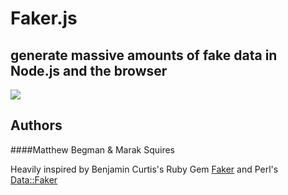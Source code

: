 # Faker.js
## generate massive amounts of fake data in Node.js and the browser

<img src = "http://imgur.com/KiinQ.png" border = "0">


## Authors

####Matthew Begman & Marak Squires 

Heavily inspired by Benjamin Curtis's Ruby Gem [Faker](http://faker.rubyforge.org/) and Perl's [Data::Faker](http://search.cpan.org/~jasonk/Data-Faker-0.07/lib/Data/Faker.pm)